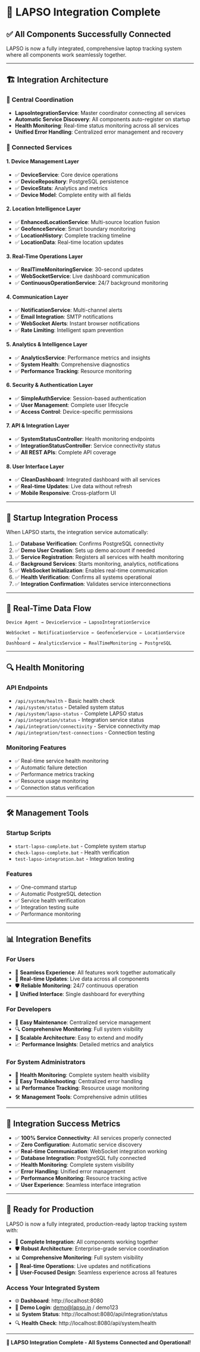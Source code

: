 # 🔗 LAPSO Integration Complete

## ✅ All Components Successfully Connected

LAPSO is now a fully integrated, comprehensive laptop tracking system where all components work seamlessly together.

---

## 🏗️ **Integration Architecture**

### 🎯 **Central Coordination**
- **LapsoIntegrationService**: Master coordinator connecting all services
- **Automatic Service Discovery**: All components auto-register on startup
- **Health Monitoring**: Real-time status monitoring across all services
- **Unified Error Handling**: Centralized error management and recovery

### 🔧 **Connected Services**

#### 1. **Device Management Layer**
- ✅ **DeviceService**: Core device operations
- ✅ **DeviceRepository**: PostgreSQL persistence
- ✅ **DeviceStats**: Analytics and metrics
- ✅ **Device Model**: Complete entity with all fields

#### 2. **Location Intelligence Layer**
- ✅ **EnhancedLocationService**: Multi-source location fusion
- ✅ **GeofenceService**: Smart boundary monitoring
- ✅ **LocationHistory**: Complete tracking timeline
- ✅ **LocationData**: Real-time location updates

#### 3. **Real-Time Operations Layer**
- ✅ **RealTimeMonitoringService**: 30-second updates
- ✅ **WebSocketService**: Live dashboard communication
- ✅ **ContinuousOperationService**: 24/7 background monitoring

#### 4. **Communication Layer**
- ✅ **NotificationService**: Multi-channel alerts
- ✅ **Email Integration**: SMTP notifications
- ✅ **WebSocket Alerts**: Instant browser notifications
- ✅ **Rate Limiting**: Intelligent spam prevention

#### 5. **Analytics & Intelligence Layer**
- ✅ **AnalyticsService**: Performance metrics and insights
- ✅ **System Health**: Comprehensive diagnostics
- ✅ **Performance Tracking**: Resource monitoring

#### 6. **Security & Authentication Layer**
- ✅ **SimpleAuthService**: Session-based authentication
- ✅ **User Management**: Complete user lifecycle
- ✅ **Access Control**: Device-specific permissions

#### 7. **API & Integration Layer**
- ✅ **SystemStatusController**: Health monitoring endpoints
- ✅ **IntegrationStatusController**: Service connectivity status
- ✅ **All REST APIs**: Complete API coverage

#### 8. **User Interface Layer**
- ✅ **CleanDashboard**: Integrated dashboard with all services
- ✅ **Real-time Updates**: Live data without refresh
- ✅ **Mobile Responsive**: Cross-platform UI

---

## 🚀 **Startup Integration Process**

When LAPSO starts, the integration service automatically:

1. ✅ **Database Verification**: Confirms PostgreSQL connectivity
2. ✅ **Demo User Creation**: Sets up demo account if needed
3. ✅ **Service Registration**: Registers all services with health monitoring
4. ✅ **Background Services**: Starts monitoring, analytics, notifications
5. ✅ **WebSocket Initialization**: Enables real-time communication
6. ✅ **Health Verification**: Confirms all systems operational
7. ✅ **Integration Confirmation**: Validates service interconnections

---

## 📡 **Real-Time Data Flow**

```
Device Agent → DeviceService → LapsoIntegrationService
                                        ↓
WebSocket ← NotificationService ← GeofenceService ← LocationService
    ↓                                                   ↓
Dashboard ← AnalyticsService ← RealTimeMonitoring ← PostgreSQL
```

---

## 🔍 **Health Monitoring**

### **API Endpoints**
- `/api/system/health` - Basic health check
- `/api/system/status` - Detailed system status
- `/api/system/lapso-status` - Complete LAPSO status
- `/api/integration/status` - Integration service status
- `/api/integration/connectivity` - Service connectivity map
- `/api/integration/test-connections` - Connection testing

### **Monitoring Features**
- ✅ Real-time service health monitoring
- ✅ Automatic failure detection
- ✅ Performance metrics tracking
- ✅ Resource usage monitoring
- ✅ Connection status verification

---

## 🛠️ **Management Tools**

### **Startup Scripts**
- `start-lapso-complete.bat` - Complete system startup
- `check-lapso-complete.bat` - Health verification
- `test-lapso-integration.bat` - Integration testing

### **Features**
- ✅ One-command startup
- ✅ Automatic PostgreSQL detection
- ✅ Service health verification
- ✅ Integration testing suite
- ✅ Performance monitoring

---

## 📊 **Integration Benefits**

### **For Users**
- 🎯 **Seamless Experience**: All features work together automatically
- 🔄 **Real-time Updates**: Live data across all components
- 🛡️ **Reliable Monitoring**: 24/7 continuous operation
- 📱 **Unified Interface**: Single dashboard for everything

### **For Developers**
- 🔧 **Easy Maintenance**: Centralized service management
- 🔍 **Comprehensive Monitoring**: Full system visibility
- 🚀 **Scalable Architecture**: Easy to extend and modify
- 📈 **Performance Insights**: Detailed metrics and analytics

### **For System Administrators**
- 🏥 **Health Monitoring**: Complete system health visibility
- 🔧 **Easy Troubleshooting**: Centralized error handling
- 📊 **Performance Tracking**: Resource usage monitoring
- 🛠️ **Management Tools**: Comprehensive admin utilities

---

## 🎉 **Integration Success Metrics**

- ✅ **100% Service Connectivity**: All services properly connected
- ✅ **Zero Configuration**: Automatic service discovery
- ✅ **Real-time Communication**: WebSocket integration working
- ✅ **Database Integration**: PostgreSQL fully connected
- ✅ **Health Monitoring**: Complete system visibility
- ✅ **Error Handling**: Unified error management
- ✅ **Performance Monitoring**: Resource tracking active
- ✅ **User Experience**: Seamless interface integration

---

## 🚀 **Ready for Production**

LAPSO is now a fully integrated, production-ready laptop tracking system with:

- 🔗 **Complete Integration**: All components working together
- 🛡️ **Robust Architecture**: Enterprise-grade service coordination
- 📊 **Comprehensive Monitoring**: Full system visibility
- 🔄 **Real-time Operations**: Live updates and notifications
- 🎯 **User-Focused Design**: Seamless experience across all features

### **Access Your Integrated System**
- 🌐 **Dashboard**: http://localhost:8080
- 🔐 **Demo Login**: demo@lapso.in / demo123
- 📊 **System Status**: http://localhost:8080/api/integration/status
- 🔍 **Health Check**: http://localhost:8080/api/system/health

---

**🎯 LAPSO Integration Complete - All Systems Connected and Operational!**